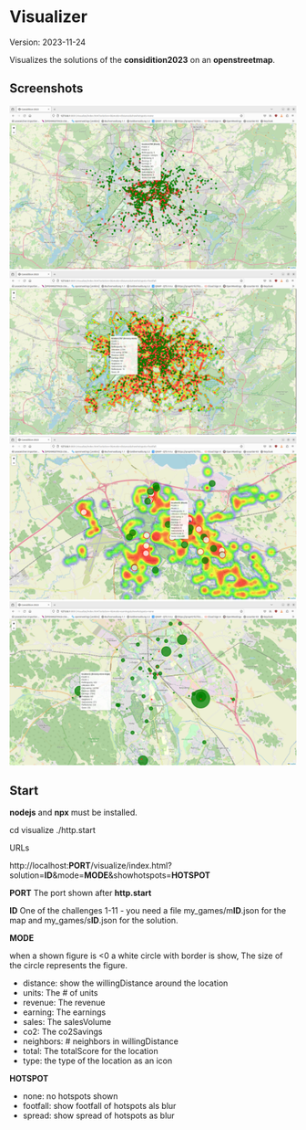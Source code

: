 # Visualizer

Version: 2023-11-24

Visualizes the solutions of the **considition2023** on an **openstreetmap**.

## Screenshots

![Screenshot1](screenshot1.png)
![Screenshot2](screenshot2.png)
![Screenshot3](screenshot3.png)
![Screenshot4](screenshot4.png)

## Start

**nodejs** and **npx** must be installed.

cd visualize
./http.start

URLs

http://localhost:**PORT**/visualize/index.html?solution=**ID**&mode=**MODE**&showhotspots=**HOTSPOT**

**PORT** 
The port shown after **http.start**

**ID** 
One of the challenges 1-11 - you need a file my_games/m**ID**.json for the map and my_games/s**ID**.json for the solution.

**MODE**

when a shown figure is <0 a white circle with border is show,
The size of the circle represents the figure.

- distance: show the willingDistance around the location
- units:  The # of units
- revenue: The revenue
- earning: The earnings 
- sales: The salesVolume
- co2: The co2Savings
- neighbors: # neighbors in willingDistance
- total: The totalScore for the location
- type: the type of the location as an icon  

**HOTSPOT**

- none:  no hotspots shown
- footfall: show footfall of hotspots als blur
- spread: show spread of hotspots as blur 